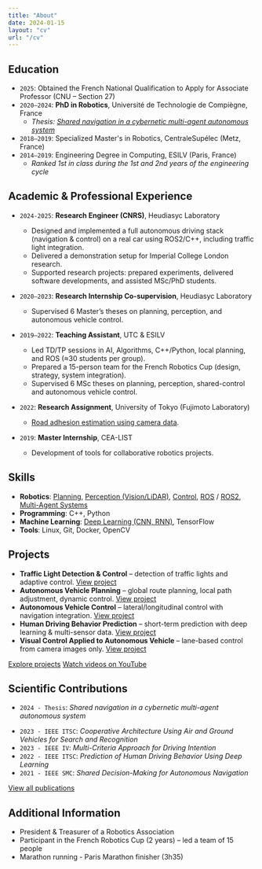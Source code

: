 ```yaml
---
title: "About"
date: 2024-01-15
layout: "cv"
url: "/cv"
---
```


<!-- > *Research Interests*: Motion planning & control · Multi-robot systems · Vision-based perception · Shared control · ROS2 · Learning for decision-making
> Looking for a position in research in Italy  -->

## <i class="bi bi-mortarboard me-2"></i> Education

- `2025`: Obtained the French National Qualification to Apply for Associate Professor (CNU – Section 27)  
- `2020–2024`: **PhD in Robotics**, Université de Technologie de Compiègne, France  
  - *Thesis: [Shared navigation in a cybernetic multi-agent autonomous system](/articles/article_thesis/)*  
- `2018–2019`: Specialized Master's in Robotics, CentraleSupélec (Metz, France)  
- `2014–2019`: Engineering Degree in Computing, ESILV (Paris, France)  
  - *Ranked 1st in class during the 1st and 2nd years of the engineering cycle*  

## <i class="bi bi-briefcase me-2"></i> Academic & Professional Experience  

- `2024-2025`: **Research Engineer (CNRS)**, Heudiasyc Laboratory
  - Designed and implemented a full autonomous driving stack (navigation & control) on a real car using ROS2/C++, including traffic light integration.  
  - Delivered a demonstration setup for Imperial College London research.  
  - Supported research projects: prepared experiments, delivered software developments, and assisted MSc/PhD students.
- `2020–2023`: **Research Internship Co-supervision**, Heudiasyc Laboratory  
  - Supervised 6 Master’s theses on planning, perception, and autonomous vehicle control.  

- `2019–2022`: **Teaching Assistant**, UTC & ESILV  
  - Led TD/TP sessions in AI, Algorithms, C++/Python, local planning, and ROS (≈30 students per group).  
  - Prepared a 15-person team for the French Robotics Cup (design, strategy, system integration).  
  - Supervised 6 MSc theses on planning, perception, shared-control and autonomous vehicle control.

- `2022`: **Research Assignment**, University of Tokyo (Fujimoto Laboratory)  
  - [Road adhesion estimation using camera data](/projects/project_friction-detection/).  

- `2019`: **Master Internship**, CEA-LIST
  - Development of tools for collaborative robotics projects.  



## <i class="bi bi-tools me-2"></i> Skills  

- **Robotics**: [Planning](/tags/planning_navigation/), [Perception (Vision/LiDAR)](/tags/sensing_perception), [Control](/tags/control_optimization/), [ROS](/tags/ros) / [ROS2](/tags/ros2), [Multi-Agent Systems](/tags/multi_agent_systems/)  
- **Programming**: C++, Python  
- **Machine Learning**: [Deep Learning (CNN, RNN)](/tags/ai_ml), TensorFlow  
- **Tools**: Linux, Git, Docker, OpenCV  

 

## <i class="bi bi-motherboard-fill me-2"></i> Projects  

- **Traffic Light Detection & Control** – detection of traffic lights and adaptive control.  [View project](/projects/project_autosys_traffic-light-detection/)  
- **Autonomous Vehicle Planning** – global route planning, local path adjustment, dynamic control. [View project](/projects/project_autosys_local-planning/)  
- **Autonomous Vehicle Control** – lateral/longitudinal control with navigation integration. [View project](/projects/project_autosys_control/)  
- **Human Driving Behavior Prediction** – short-term prediction with deep learning & multi-sensor data. [View project](/projects/project_human-prediction/)  
- **Visual Control Applied to Autonomous Vehicle** – lane-based control from camera images only. [View project](/projects/project_visual-control/) 


<i class="bi bi-motherboard"></i> [Explore projects](/projects/)
<i class="bi bi-play-circle me-1"></i> [Watch videos on YouTube](https://www.youtube.com/playlist?list=PLGzYzDkg-SZrXPj-0gGwnueRWiMS9GiOM)


## <i class="bi bi-book-half me-2"></i> Scientific Contributions  

- `2024 - Thesis`: *Shared navigation in a cybernetic multi-agent autonomous system* 
<!-- - – [Link](http://www.theses.fr/2024COMP2802/document)   -->
- `2023 - IEEE ITSC`: *Cooperative Architecture Using Air and Ground Vehicles for Search and Recognition*  
- `2023 - IEEE IV`: *Multi-Criteria Approach for Driving Intention*  
- `2022 - IEEE ITSC`: *Prediction of Human Driving Behavior Using Deep Learning*  
- `2021 - IEEE SMC`: *Shared Decision-Making for Autonomous Navigation*
  
<i class="bi bi-journal-text"></i> [View all publications](/articles/)  



## <i class="bi bi-stars me-2"></i> Additional Information  

- President & Treasurer of a Robotics Association  
- Participant in the French Robotics Cup (2 years) – led a team of 15 people  
- Marathon running - Paris Marathon finisher (3h35)  